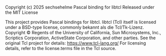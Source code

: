 Copyright (c) 2025 sechsehelme
Pascal binding for libtcl
Released under the MIT License

This project provides Pascal bindings for libtcl.
libtcl (Tcl) itself is licensed under a BSD-type license, commonly bekannt als die Tcl/Tk-Lizenz.
Copyright © Regents of the University of California, Sun Microsystems, Inc., Scriptics Corporation, ActiveState Corporation, and other parties.
See the original Tcl project for details: https://www.tcl-lang.org/
For licensing details, refer to the license.terms file in the Tcl source.
